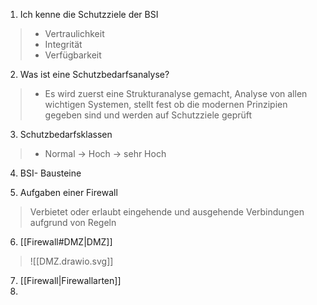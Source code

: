 1. Ich kenne die Schutzziele der BSI
> + Vertraulichkeit
> + Integrität
> + Verfügbarkeit

2. Was ist eine Schutzbedarfsanalyse?
> + Es wird zuerst eine Strukturanalyse gemacht, Analyse von allen wichtigen Systemen, stellt fest ob die modernen Prinzipien gegeben sind und werden auf Schutzziele geprüft

3. Schutzbedarfsklassen
> + Normal -> Hoch -> sehr Hoch

4. BSI- Bausteine

5. Aufgaben einer Firewall
> Verbietet oder erlaubt eingehende und ausgehende Verbindungen aufgrund von Regeln

6. [[Firewall#DMZ|DMZ]]
> ![[DMZ.drawio.svg]]

7. [[Firewall|Firewallarten]]
11. 